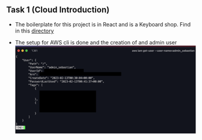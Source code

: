 ## Task 1 (Cloud Introduction)

- The boilerplate for this project is in React and is a Keyboard shop. Find in this [directory](../frontend/shop-react-redux-cloudfront/)

- The setup for AWS cli is done and the creation of and admin user
  ![alt aws cli](../images/Screenshot%202023-02-12%20at%208.48.16%20PM.png)
